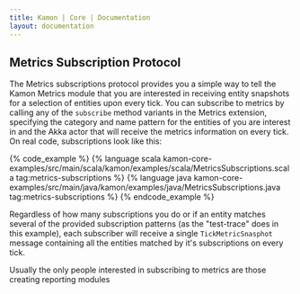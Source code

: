 ```yaml
---
title: Kamon | Core | Documentation
layout: documentation
---
```


Metrics Subscription Protocol
-----------------------------

The Metrics subscriptions protocol provides you a simple way to tell the Kamon Metrics module that you are interested in
receiving entity snapshots for a selection of entities upon every tick. You can subscribe to metrics by calling any of
the `subscribe` method variants in the Metrics extension, specifying the category and name pattern for the entities of
you are interest in and the Akka actor that will receive the metrics information on every tick. On real code,
subscriptions look like this:

{% code_example %}
{%   language scala kamon-core-examples/src/main/scala/kamon/examples/scala/MetricsSubscriptions.scala tag:metrics-subscriptions %}
{%   language java kamon-core-examples/src/main/java/kamon/examples/java/MetricsSubscriptions.java tag:metrics-subscriptions %}
{% endcode_example %}

Regardless of how many subscriptions you do or if an entity matches several of the provided subscription patterns (as
the "test-trace" does in this example), each subscriber will receive a single `TickMetricSnasphot` message containing
all the entities matched by it's subscriptions on every tick.

Usually the only people interested in subscribing to metrics are those creating reporting modules

